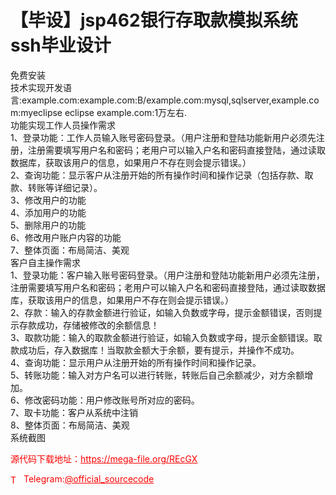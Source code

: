 # 【毕设】jsp462银行存取款模拟系统ssh毕业设计

免费安装<br>技术实现开发语言:example.com:example.com:B/example.com:mysql,sqlserver,example.com:myeclipse eclipse example.com:1万左右.<br>功能实现工作人员操作需求<br>1、登录功能：工作人员输入账号密码登录。（用户注册和登陆功能新用户必须先注册，注册需要填写用户名和密码；老用户可以输入户名和密码直接登陆，通过读取数据库，获取该用户的信息，如果用户不存在则会提示错误。）<br>2、查询功能：显示客户从注册开始的所有操作时间和操作记录（包括存款、取款、转账等详细记录）。<br>3、修改用户的功能<br>4、添加用户的功能<br>5、删除用户的功能<br>6、修改用户账户内容的功能<br>7、整体页面：布局简洁、美观<br>客户自主操作需求<br>1、登录功能：客户输入账号密码登录。（用户注册和登陆功能新用户必须先注册，注册需要填写用户名和密码；老用户可以输入户名和密码直接登陆，通过读取数据库，获取该用户的信息，如果用户不存在则会提示错误。）<br>2、存款：输入的存款金额进行验证，如输入负数或字母，提示金额错误，否则提示存款成功，存储被修改的余额信息！<br>3、取款功能：输入的取款金额进行验证，如输入负数或字母，提示金额错误。取款成功后，存入数据库！当取款金额大于余额，要有提示，并操作不成功。<br>4、查询功能：显示用户从注册开始的所有操作时间和操作记录。<br>5、转账功能：输入对方户名可以进行转账，转账后自己余额减少，对方余额增加。<br>6、修改密码功能：用户修改账号所对应的密码。<br>7、取卡功能：客户从系统中注销<br>8、整体页面：布局简洁、美观<br>系统截图 <br>


<p style="color: red;">源代码下载地址：<a href="https://mega-file.org/REcGX" style="color: red;">https://mega-file.org/REcGX</a></p><p style="color: red;"><img src="https://cdn-icons-png.flaticon.com/512/2111/2111646.png" alt="Telegram Icon" style="width: 16px; vertical-align: middle; margin-right: 5px;">Telegram:<a href="https://t.me/official_sourcecode" style="color: red;">@official_sourcecode</a></p>